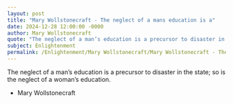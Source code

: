 ```yaml
---
layout: post
title: "Mary Wollstonecraft - The neglect of a mans education is a"
date: 2024-12-28 12:00:00 -0000
author: Mary Wollstonecraft
quote: "The neglect of a man’s education is a precursor to disaster in the state; so is the neglect of a woman’s education."
subject: Enlightenment
permalink: /Enlightenment/Mary Wollstonecraft/Mary Wollstonecraft - The neglect of a mans education is a
---
```


The neglect of a man’s education is a precursor to disaster in the state; so is the neglect of a woman’s education.

- Mary Wollstonecraft
